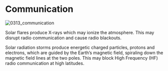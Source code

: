 # Communication

![0313_communication](./static/0313_communication.png)

Solar flares produce X-rays which may ionize the atmosphere.  This may disrupt radio communication and cause radio blackouts.

Solar radiation storms produce energetic charged particles, protons and electrons, which are guided by the Earth’s magnetic field, spiraling down the magnetic field lines at the two poles. This may block High Frequency (HF) radio communication at high latitudes. 

